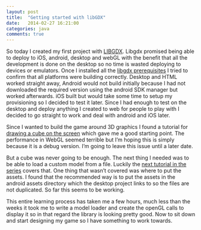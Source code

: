 ```yaml
---
layout: post
title:  "Getting started with libGDX"
date:   2014-02-27 16:21:00
categories: java
comments: true
---
```


So today I created my first project with [LIBGDX]. Libgdx promised being able to deploy to iOS, android, desktop and webGL with the benefit that all the development is done on the desktop so no time is wasted deploying to devices or emulators. Once I installed all the [libgdx prerequisites] I tried to confirm that all platforms were building correctly. Desktop and HTML worked straight away, Android would not build initially because I had not downloaded the required version using the android SDK manager but worked afterwards. iOS built but would take some time to setup my provisioning so I decided to test it later. Since I had enough to test on the desktop and deploy anything I created to web for people to play with I decided to go straight to work and deal with android and iOS later.

Since I wanted to build the game around 3D graphics I found a tutorial for [drawing a cube on the screen] which gave me a good starting point. The performance in WebGL seemed terrible but I’m hoping this is simply because it is a debug version. I’m going to leave this issue until a later date.

But a cube was never going to be enough. The next thing I needed was to be able to load a custom model from a file. Luckily the [next tutorial in the series] covers that. One thing that wasn’t covered was where to put the assets. I found that the recommended way is to put the assets in the android assets directory which the desktop project links to so the files are not duplicated. So far this seems to be working.

This entire learning process has taken me a few hours, much less than the weeks it took me to write a model loader and create the openGL calls to display it so in that regard the library is looking pretty good. Now to sit down and start designing my game so I have something to work towards.

[LIBGDX]: http://libgdx.badlogicgames.com/
[libgdx prerequisites]: https://github.com/libgdx/libgdx/wiki/Prerequisites
[drawing a cube on the screen]: http://blog.xoppa.com/basic-3d-using-libgdx-2/
[next tutorial in the series]: http://blog.xoppa.com/loading-models-using-libgdx/